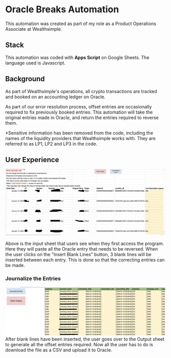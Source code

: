 # Oracle Breaks Automation
This automation was created as part of my role as a Product Operations Associate at Wealthsimple. 

## Stack
This automation was coded with **Apps Script** on Google Sheets. The language used is Javascript. 

## Background
As part of Wealthsimple's operations, all crypto transactions are tracked and booked on an accounting ledger on Oracle. 

As part of our error resolution process, offset entries are occasionally required to fix previously booked entries. This automation will take the original entries made in Oracle, and return the entries required to reverse them. 

*Sensitive information has been removed from the code, including the names of the liquidity providers that Wealthsimple works with. They are referred to as LP1, LP2 and LP3 in the code. 

## User Experience
![Google sheets input page](img/inputSheet.png)

Above is the input sheet that users see when they first access the program. Here they will paste all the Oracle entry that needs to be reversed. When the user clicks on the "Insert Blank Lines" button, 3 blank lines will be inserted between each entry. This is done so that the correcting entries can be made.

### Journalize the Entries
![](img/outputSheet.png)
After blank lines have been inserted, the user goes over to the Output sheet to generate all the offset entries required. Now all the user has to do is download the file as a CSV and upload it to Oracle.